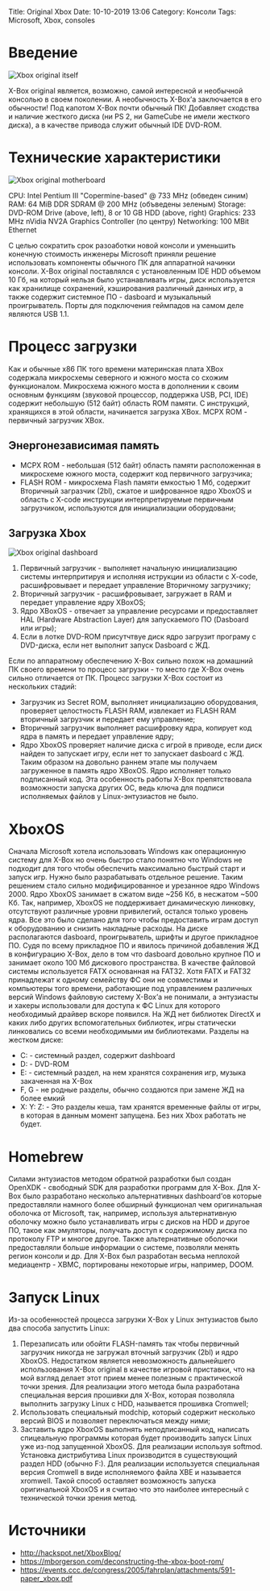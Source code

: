Title: Original Xbox
Date: 10-10-2019 13:06
Category: Консоли
Tags: Microsoft, Xbox, consoles

# Введение

![Xbox original itself]({static}/images/1280px-Xbox-console.jpg)

X-Box original является, возможно, самой интересной и необычной консолью в своем поколении. А необычность X-Box’а заключается в его обычности! Под капотом X-Box почти обычный ПК! Добавляет сходства и наличие жесткого диска (ни PS 2, ни GameCube не имели жесткого диска), а в качестве привода служит обычный IDE DVD-ROM.   

# Технические характеристики

![Xbox original motherboard]({static}/images/xbox-original-motherboard.png)

CPU: Intel Pentium III "Copermine-based" @ 733 MHz (обведен синим)
RAM: 64 MiB DDR SDRAM @ 200 MHz (объведены зеленым)
Storage: DVD-ROM Drive (above, left), 8 or 10 GB HDD (above, right)
Graphics: 233 MHz nVidia NV2A Graphics Controller (по центру)
Networking: 100 MBit Ethernet

С целью сократить срок разоаботки новой консоли и уменьшить конечную стоимость инженеры Microsoft приняли решение использовать компоненты обычного ПК для аппаратной начинки консоли. X-Box original поставлялся с установленным IDE HDD объемом 10 Гб, на который нельзя было устанавливать игры, диск используется как хранилище сохранений, кэширования различный данных игр, а также содержит системное ПО - dasboard и музыкальный проигрыватель. Порты для подключения геймпадов на самом деле являются USB 1.1.

# Процесс загрузки

Как и обычные x86 ПК того времени материнская плата XBox содержала микросхемы северного и южного моста со схожим функционалом. Микросхема южного моста в дополнении к своим основным функциям (звуковой процессор, поддержка USB, PCI, IDE) содержит небольшую (512 байт) область ROM памяти. С инструкций, хранящихся в этой области, начинается загрузка XBox. MCPX ROM - первичный загрузчик XBox.

## Энергонезависимая память

* MCPX ROM - небольшая (512 байт) область памяти расположенная в микросхеме южного моста, содержит код первичного загрузчика;
* FLASH ROM - микросхема Flash памяти емкостью 1 Мб, содержит Вторичный загразчик (2bl), сжатое и шифрованное ядро XboxOS и область с X-code инструкции интерпретируемые первичным загрузчиком, используются для инициализации оборудовани;

## Загрузка Xbox

![Xbox original dashboard]({static}/images/xbox-original-dashboard.jpg)

1. Первичный загрузчик - выполняет начальную инициализацию системы интерпритируя и исполняя иструкции из области с X-code, расшифровывает и передает управление Вторичному загрузчику;
2. Вторичный загрузчик - расшифровывает, загружает в RAM и передает управление ядру XBoxOS;
3. Ядро XBoxOS - отвечает за управление ресурсами и предоставляет HAL (Hardware Abstraction Layer) для запускаемого ПО (Dasboard или игры);
4. Если в лотке DVD-ROM присутчтвуе диск ядро загрузит програму с DVD-диска, если нет выполнит запуск Dasboard с ЖД.  

Если по аппаратному обеспечению X-Box сильно похож на домашний ПК своего времени то процесс загрузки - то место где X-Box очень сильно отличается от ПК. Процесс загрузки X-Box состоит из нескольких стадий:
* Загрузчик из Secret ROM, выполняет инициализацию оборудования, проверяет целостность FLASH RAM, извлекает из FLASH RAM вторичный загрузчик и передает ему управление;
* Вторичный загрузчик выполняет расшифровку ядра, копирует код ядра в память и передает управление ядру;
* Ядро XboxOS проверяет наличие диска с игрой в приводе, если диск найден то запускает игру, если нет то запускает dasboard с ЖД.  
Таким образом на довольно раннем этапе мы получаем загруженное в память ядро XBoxOS. Ядро исполняет только подписанный код. Эта особенность работы X-Box препятствовала возможности запуска других ОС, ведь ключа для подписи исполняемых файлов у Linux-энтузиастов не было.

# XboxOS

Сначала Microsoft хотела использовать Windows как операционную систему для X-Box но очень быстро стало понятно что Windows не подходит для того чтобы обеспечить максимально быстрый старт и запуск игр. Нужно было разрабатывать отдельное решение. Таким решением стало сильно модифицированное и урезанное ядро Windows 2000. Ядро XboxOS занимает в сжатом виде ~256 Кб, в несжатом ~500 Кб. Так, например, XboxOS не поддерживает динамическую линковку, отсутствуют различные уровни привилегий, остался только уровень ядра. Все это было сделано для того чтобы предоставить играм доступ к оборудованию и снизить накладные расходы. На диске располагаются dasboard, проигрыватель, шрифты и другое прикладное ПО. Судя по всему прикладное ПО и явилось причиной добавления ЖД в конфигурацию X-Box, дело в том что dasboard довольно крупное ПО и занимает около 100 Мб дискового пространства. В качестве файловой системы используется FATX основанная на FAT32. Хотя FATX и FAT32 принадлежат к одному семейству ФС они не совместимы и компьютеры того времени, работающие под управлением различных версий Windows файловую систему X-Box’а не понимали, а энтузиасты и хакеры использовали для доступа к ФС Linux для которого необходимый драйвер вскоре появился. На ЖД нет библиотек DirectX и каких либо других вспомогательных библиотек, игры статически линковались со всеми необходимыми им библиотеками. Разделы на жестком диске:
* С: - системный раздел, содержит dashboard
* D: - DVD-ROM
* E: - системный раздел, на нем хранятся сохранения игр, музыка закаченная на X-Box
* F, G - не родные разделы, обычно создаются при замене ЖД на более емкий
* X: Y: Z: - Это разделы кеша, там хранятся временные файлы от игры, в которая в данным момент запущена. Без них Xbox работать не будет.

# Homebrew

Силами энтузиастов методом обратной разработки был создан OpenXDK - свободный SDK для разработки программ для X-Box. Для X-Box было разработано несколько альтернативных dashboard’ов которые предоставляли намного более обширный функционал чем оригинальная оболочка от Microsoft, так, например, используя альтернативную оболочку можно было устанавливать игры с дисков на HDD и другое ПО, такое как эмуляторы, получать доступ к содержимому диска по протоколу FTP и многое другое. Также альтернативные оболочки предоставляли больше информации о системе, позволяли менять регион консоли и др. Для X-Box был разработан весьма неплохой медиацентр - XBMC, портированы некоторые игры, например, DOOM.  

# Запуск Linux

Из-за особенностей процесса загрузки X-Box у Linux энтузиастов было два способа запустить Linux:
1. Перезаписать или обойти FLASH-память так чтобы первичный загрузчик никогда не загружал вточный загрузчик (2bl) и ядро XboxOS. Недостатком является невозможность дальнейшего использования X-Box original в качестве игровой приставки, что на мой взгляд делает этот прием менее полезным с практической точки зрения. Для реализации этого метода была разработана специальная версия прошивки для X-Box, которая позволяла выполнить загрузку Linux с HDD, называется прошивка Cromwell;
2. Использовать специальный modchip, который содержит несколько версий BIOS и позволяет переключаться между ними;
3. Заставить ядро XboxOS выполнять неподписанный код, написать спицеальную программы которая будет производить запуск Linux уже из-под запущенной XboxOS. Для реализации используя softmod. Установка дистрибутива Linux производится в существующий раздел HDD (обычно F:). Для реализации используется специальная версия Cromwell в виде исполняемого файла XBE и называется xromwell. Такой способ оставляет возможность запуска оригинальной XboxOS и я считаю что это наиболее интересный с технической точки зрения метод.

# Источники

* http://hackspot.net/XboxBlog/
* https://mborgerson.com/deconstructing-the-xbox-boot-rom/
* https://events.ccc.de/congress/2005/fahrplan/attachments/591-paper_xbox.pdf 